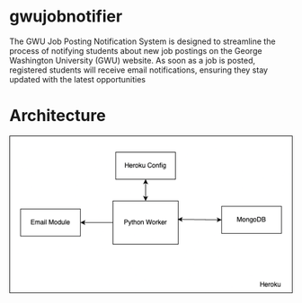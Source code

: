 # gwujobnotifier
The GWU Job Posting Notification System is designed to streamline the process of notifying students about new job postings on the George Washington University (GWU) website. As soon as a job is posted, registered students will receive email notifications, ensuring they stay updated with the latest opportunities

# Architecture
![JobNotifierArchitecture](https://github.com/jonumhills/gwujobnotifier/blob/main/JobNotifierArchitecture.png)

